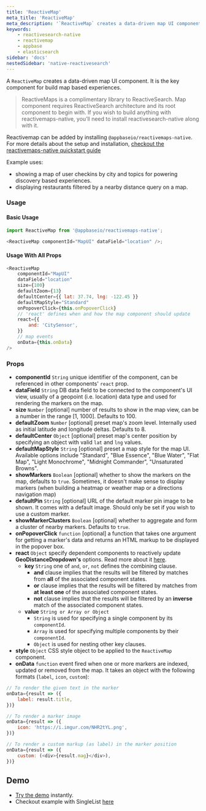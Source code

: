 ```yaml
---
title: 'ReactiveMap'
meta_title: 'ReactiveMap'
meta_description: '`ReactiveMap` creates a data-driven map UI component.'
keywords:
    - reactivesearch-native
    - reactivemap
    - appbase
    - elasticsearch
sidebar: 'docs'
nestedSidebar: 'native-reactivesearch'
---
```


A `ReactiveMap` creates a data-driven map UI component. It is the key component for build map based experiences.

> ReactiveMaps is a complimentary library to ReactiveSearch. Map component requires ReactiveSearch architecture and its root component to begin with. If you wish to build anything with reactivemaps-native, you’ll need to install reactivesearch-native along with it.

Reactivemap can be added by installing `@appbaseio/reactivemaps-native`. For more details about the setup and installation, [checkout the reactivemaps-native quickstart guide](/docs/reactivesearch/native/components/ReactiveMap/)

Example uses:

-   showing a map of user checkins by city and topics for powering discovery based experiences.
-   displaying restaurants filtered by a nearby distance query on a map.

### Usage

#### Basic Usage

```js
import ReactiveMap from '@appbaseio/reactivemaps-native';

<ReactiveMap componentId="MapUI" dataField="location" />;
```

#### Usage With All Props

```js
<ReactiveMap
	componentId="MapUI"
	dataField="location"
	size={100}
	defaultZoom={13}
	defaultCenter={{ lat: 37.74, lng: -122.45 }}
	defaultMapStyle="Standard"
	onPopoverClick={this.onPopoverClick}
	// 'react' defines when and how the map component should update
	react={{
		and: 'CitySensor',
	}}
	// map events
	onData={this.onData}
/>
```

### Props

-   **componentId** `String`
    unique identifier of the component, can be referenced in other components' `react` prop.
-   **dataField** `String`
    DB data field to be connected to the component's UI view, usually of a geopoint (i.e. location) data type and used for rendering the markers on the map.
-   **size** `Number` [optional]
    number of results to show in the map view, can be a number in the range [1, 1000]. Defaults to 100.
-   **defaultZoom** `Number` [optional]
    preset map's zoom level. Internally used as initial latitude and longitude deltas. Defaults to 8.
-   **defaultCenter** `Object` [optional]
    preset map's center position by specifying an object with valid `lat` and `lng` values.
-   **defaultMapStyle** `String` [optional]
    preset a map style for the map UI. Available options include "Standard", "Blue Essence", "Blue Water", "Flat Map", "Light Monochrome", "Midnight Commander", "Unsaturated Browns".
-   **showMarkers** `Boolean` [optional]
    whether to show the markers on the map, defaults to `true`. Sometimes, it doesn't make sense to display markers (when building a heatmap or weather map or a directions navigation map)
-   **defaultPin** `String` [optional]
    URL of the default marker pin image to be shown. It comes with a default image. Should only be set if you wish to use a custom marker.
-   **showMarkerClusters** `Boolean` [optional]
    whether to aggregate and form a cluster of nearby markers. Defaults to `true`.
-   **onPopoverClick** `function` [optional]
    a function that takes one argument for getting a marker's data and returns an HTML markup to be displayed in the popover box.
-   **react** `Object`
    specify dependent components to reactively update **GeoDistanceDropdown's** options. Read more about it [here](/docs/reactivesearch/v3/advanced/reactprop/).
    -   **key** `String`
        one of `and`, `or`, `not` defines the combining clause.
        -   **and** clause implies that the results will be filtered by matches from **all** of the associated component states.
        -   **or** clause implies that the results will be filtered by matches from **at least one** of the associated component states.
        -   **not** clause implies that the results will be filtered by an **inverse** match of the associated component states.
    -   **value** `String or Array or Object`
        -   `String` is used for specifying a single component by its `componentId`.
        -   `Array` is used for specifying multiple components by their `componentId`.
        -   `Object` is used for nesting other key clauses.
-   **style** `Object`
    CSS style object to be applied to the `ReactiveMap` component.
-   **onData** `function`
    event fired when one or more markers are indexed, updated or removed from the map. It takes an object with the following formats (`label`, `icon`, `custom`):

```js
// To render the given text in the marker
onData={result => ({
    label: result.title,
})}

// To render a marker image
onData={result => ({
    icon: 'https://i.imgur.com/NHR2tYL.png',
})}

// To render a custom markup (as label) in the marker position
onData={result => ({
    custom: (<div>{result.mag}</div>),
})}
```

## Demo

-   [Try the demo](https://snack.expo.io/@metagrover/reactivemap-with-reactivesearch-native) instantly.
-   Checkout example with SingleList [here](https://github.com/appbaseio/reactivesearch/blob/dev/packages/native/examples/maps/App.js)
